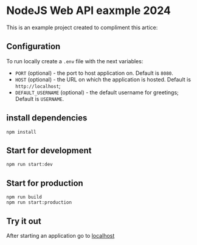 # NodeJS Web API eaxmple 2024
This is an example project created to compliment this artice:

## Configuration
To run locally create a `.env` file with the next variables:
- `PORT` (optional) - the port to host application on. Default is `8080`.
- `HOST` (optional) - the URL on which the application is hosted. Default is `http://localhost`;
- `DEFAULT_USERNAME` (optional) - the default username for greetings; Default is `USERNAME`.

## install dependencies
```
npm install
```

## Start for development
```
npm run start:dev
```

## Start for production
```
npm run build
npm run start:production
```

## Try it out
After starting an application go to [localhost](http://localhost:{port})
